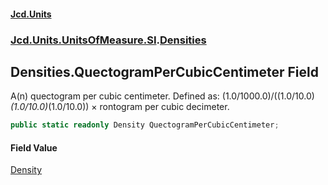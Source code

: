 #### [Jcd.Units](index.md 'index')
### [Jcd.Units.UnitsOfMeasure.SI](Jcd.Units.UnitsOfMeasure.SI.md 'Jcd.Units.UnitsOfMeasure.SI').[Densities](Densities.md 'Jcd.Units.UnitsOfMeasure.SI.Densities')

## Densities.QuectogramPerCubicCentimeter Field

A(n) quectogram per cubic centimeter. Defined as: (1.0/1000.0)/((1.0/10.0)*(1.0/10.0)*(1.0/10.0)) × rontogram per cubic decimeter.

```csharp
public static readonly Density QuectogramPerCubicCentimeter;
```

#### Field Value
[Density](Density.md 'Jcd.Units.UnitTypes.Density')